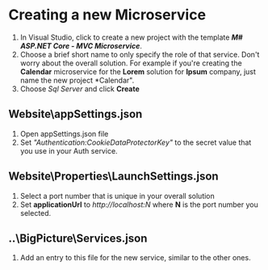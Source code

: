 # Creating a new Microservice

1. In Visual Studio, click to create a new project with the template ***M# ASP.NET Core - MVC Microservice***.
2. Choose a brief short name to only specify the role of that service. Don't worry about the overall solution. For example if you're creating the **Calendar** microservice for the **Lorem** solution for **Ipsum** company, just name the new project *Calendar".
3. Choose *Sql Server* and click **Create**

## Website\appSettings.json

1. Open appSettings.json file
2. Set *"Authentication:CookieDataProtectorKey"* to the secret value that you use in your Auth service.

## Website\Properties\LaunchSettings.json

1. Select a port number that is unique in your overall solution
2. Set **applicationUrl** to *http://localhost:N* where **N** is the port number you selected.

## ..\BigPicture\Services.json

1. Add an entry to this file for the new service, similar to the other ones.
